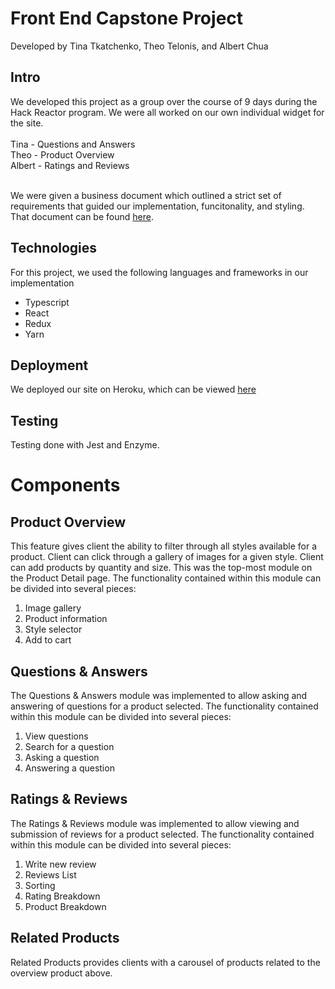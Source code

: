 # Front End Capstone Project
Developed by Tina Tkatchenko, Theo Telonis, and Albert Chua <br/>
<h2>Intro</h2>
We developed this project as a group over the course of 9 days during the Hack Reactor program. We were all worked on our own individual widget for the site. <br/> <br />
    Tina - Questions and Answers <br/>
    Theo - Product Overview <br/>
    Albert - Ratings and Reviews <br/> <br/>
    
We were given a business document which outlined a strict set of requirements that guided our implementation, funcitonality, and styling. That document can be found <a href='https://docs.google.com/document/d/1KAqduzY8ae3DYrSoCL1i23qHe95zJRYFulqMk-sGLWY/edit#'>here</a>. 

<h2> Technologies </h2>
For this project, we used the following languages and frameworks in our implementation <br/>
<ul>
<li>Typescript</li>
<li>React</li>
<li>Redux</li>
<li>Yarn</li>
</ul>

<h2> Deployment </h2>
We deployed our site on Heroku, which can be viewed <a href='https://fec-proj-catwalk2.herokuapp.com/'>here</a>

<h2> Testing </h2>
Testing done with Jest and Enzyme.


# Components
<h2> Product Overview </h2>
This feature gives client the ability to filter through all styles available for a product. Client can click through a gallery of images for a given style. Client can add products by quantity and size. This was the top-most module on the Product Detail page.  The functionality contained within this module can be divided into several pieces:
<ol>
  <li>Image gallery</li>
  <li>Product information</li>
  <li>Style selector</li>
  <li>Add to cart</li>
</ol>

<h2> Questions & Answers </h2>
The Questions & Answers module was implemented to allow asking and answering of questions for a product selected.  The functionality contained within this module can be divided into several pieces:
<ol>
  <li>View questions</li>
  <li>Search for a question</li>
  <li>Asking a question</li>
  <li>Answering a question</li>
</ol>

<h2> Ratings & Reviews </h2>
The Ratings & Reviews module was implemented to allow viewing and submission of reviews for a product selected.  The functionality contained within this module can be divided into several pieces:
<ol>
  <li>Write new review</li>
  <li>Reviews List</li>
  <li>Sorting </li>
  <li>Rating Breakdown</li>
  <li>Product Breakdown</li>
</ol>

<h2> Related Products </h2>
Related Products provides clients with a carousel of products related to the overview product above.

    
